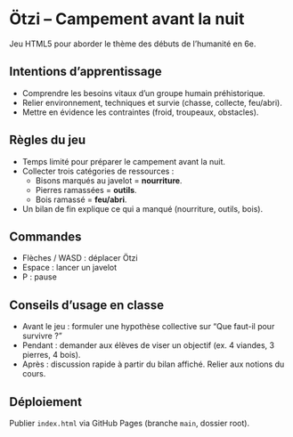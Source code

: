 # Ötzi – Campement avant la nuit 

Jeu HTML5 pour aborder le thème des débuts de l’humanité en 6e.

## Intentions d’apprentissage
- Comprendre les besoins vitaux d’un groupe humain préhistorique.
- Relier environnement, techniques et survie (chasse, collecte, feu/abri).
- Mettre en évidence les contraintes (froid, troupeaux, obstacles).

## Règles du jeu
- Temps limité pour préparer le campement avant la nuit.
- Collecter trois catégories de ressources :
  - Bisons marqués au javelot = **nourriture**.
  - Pierres ramassées = **outils**.
  - Bois ramassé = **feu/abri**.
- Un bilan de fin explique ce qui a manqué (nourriture, outils, bois).

## Commandes
- Flèches / WASD : déplacer Ötzi
- Espace : lancer un javelot
- P : pause

## Conseils d’usage en classe
- Avant le jeu : formuler une hypothèse collective sur “Que faut-il pour survivre ?”
- Pendant : demander aux élèves de viser un objectif (ex. 4 viandes, 3 pierres, 4 bois).
- Après : discussion rapide à partir du bilan affiché. Relier aux notions du cours.

## Déploiement
Publier `index.html` via GitHub Pages (branche `main`, dossier root).
